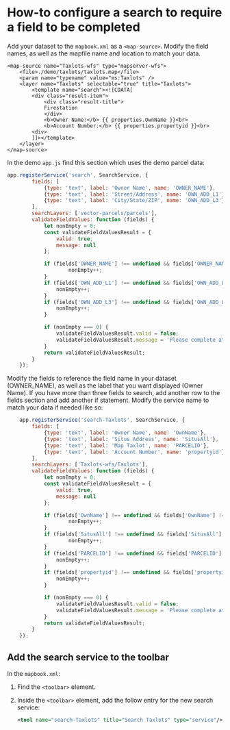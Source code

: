 # How-to configure a search to require a field to be completed

Add your dataset to the `mapbook.xml` as a `<map-source>`. Modify the field names, as well as the mapfile name and location to match your data.
```
<map-source name="Taxlots-wfs" type="mapserver-wfs">
    <file>./demo/taxlots/taxlots.map</file>
    <param name="typename" value="ms:Taxlots" />
    <layer name="Taxlots" selectable="true" title="Taxlots">
        <template name="search"><![CDATA[
        <div class="result-item">
            <div class="result-title">
            Firestation
            </div>
            <b>Owner Name:</b> {{ properties.OwnName }}<br>
            <b>Account Number:</b> {{ properties.propertyid }}<br>
        <div>
        ]]></template>
    </layer>
</map-source>
```




In the demo `app.js` find this section which uses the demo parcel data:

```javascript
app.registerService('search', SearchService, {
        fields: [
            {type: 'text', label: 'Owner Name', name: 'OWNER_NAME'},
            {type: 'text', label: 'Street/Address', name: 'OWN_ADD_L1'},
            {type: 'text', label: 'City/State/ZIP', name: 'OWN_ADD_L3'}
        ],
        searchLayers: ['vector-parcels/parcels'],
        validateFieldValues: function (fields) {
            let nonEmpty = 0;
            const validateFieldValuesResult = {
                valid: true,
                message: null
            };

            if (fields['OWNER_NAME'] !== undefined && fields['OWNER_NAME'] !== '') {
                    nonEmpty++;
            }
            if (fields['OWN_ADD_L1'] !== undefined && fields['OWN_ADD_L1'] !== '') {
                nonEmpty++;
            }
            if (fields['OWN_ADD_L3'] !== undefined && fields['OWN_ADD_L3'] !== '') {
                nonEmpty++;
            }

            if (nonEmpty === 0) {
                validateFieldValuesResult.valid = false;
                validateFieldValuesResult.message = 'Please complete at least one field.'
            }
            return validateFieldValuesResult;
        }
    });
```
  



Modify the fields to reference the field name in your dataset (OWNER_NAME), as well as the label that you want displayed (Owner Name). If you have more than three fields to search, add another row to the fields section and add another if statement. Modify the service name to match your data if needed like so:


```javascript
    app.registerService('search-Taxlots', SearchService, {
        fields: [
            {type: 'text', label: 'Owner Name', name: 'OwnName'},
            {type: 'text', label: 'Situs Address', name: 'SitusAll'},
            {type: 'text', label: 'Map Taxlot', name: 'PARCELID'},
            {type: 'text', label: 'Account Number', name: 'propertyid'}
        ],
        searchLayers: ['Taxlots-wfs/Taxlots'],
        validateFieldValues: function (fields) {
            let nonEmpty = 0;
            const validateFieldValuesResult = {
                valid: true,
                message: null
            };

            if (fields['OwnName'] !== undefined && fields['OwnName'] !== '') {
                    nonEmpty++;
            }
            if (fields['SitusAll'] !== undefined && fields['SitusAll'] !== '') {
                    nonEmpty++;
            }
            if (fields['PARCELID'] !== undefined && fields['PARCELID'] !== '') {
                nonEmpty++;
            }
            if (fields['propertyid'] !== undefined && fields['propertyid'] !== '') {
                nonEmpty++;
            }

            if (nonEmpty === 0) {
                validateFieldValuesResult.valid = false;
                validateFieldValuesResult.message = 'Please complete at least one field.'
            }
            return validateFieldValuesResult;
        }
    });
```

## Add the search service to the toolbar

In the `mapbook.xml`:

1. Find the `<toolbar>` element.
2. Inside the `<toolbar>` element, add the follow entry for the new search service:

    ```xml
    <tool name="search-Taxlots" title="Search Taxlots" type="service"/>
    ```


